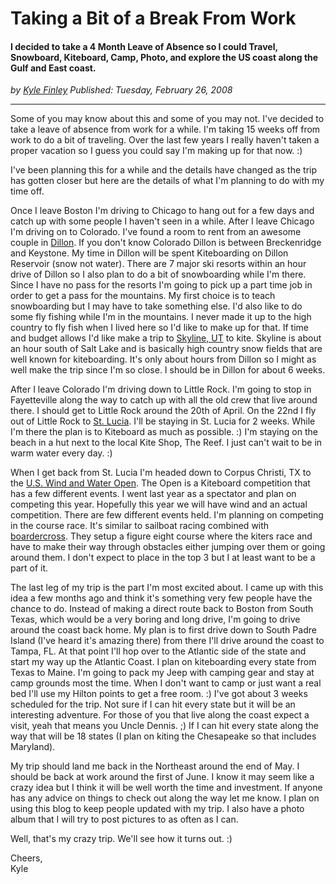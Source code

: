 # Taking a Bit of a Break From Work
#### I decided to take a 4 Month Leave of Absence so I could Travel, Snowboard, Kiteboard, Camp, Photo, and explore the US coast along the Gulf and East coast.

*<div class="article-meta-data"> by <span class="article-meta-author" itemprop="author"><a href="https://twitter.com/kfinley" target="_blank" title="kfinley on Twitter">Kyle Finley</a></span> Published: <time itemprop="pubdate" datetime="2/26/2008 6:00:00 AM">Tuesday, February 26, 2008</time></div>*

---

Some of you may know about this and some of you may not.  I've decided to take a leave of absence from work for a while.  I'm taking 15 weeks off from work to do a bit of traveling.  Over the last few years I really haven't taken a proper vacation so I guess you could say I'm making up for that now. :)

I've been planning this for a while and the details have changed as the trip has gotten closer but here are the details of what I'm planning to do with my time off.

Once I leave Boston I'm driving to Chicago to hang out for a few days and catch up with some people I haven't seen in a while.  After I leave Chicago I'm driving on to Colorado.  I've found a room to rent from an awesome couple in [Dillon](http://maps.google.com/maps?f=q&hl=en&geocode=&q=swan+mountain+rd.+dillon,+CO&sll=37.0625,-95.677068&sspn=41.411029,64.599609&ie=UTF8&ll=39.60115,-106.01956&spn=0.039481,0.063086&t=h&z=14).  If you don't know Colorado Dillon is between Breckenridge and Keystone.  My time in Dillon will be spent Kiteboarding on Dillon Reservoir (snow not water).  There are 7 major ski resorts within an hour drive of Dillon so I also plan to do a bit of snowboarding while I'm there.  Since I have no pass for the resorts I'm going to pick up a part time job in order to get a pass for the mountains.  My first choice is to teach snowboarding but I may have to take something else.  I'd also like to do some fly fishing while I'm in the mountains.  I never made it up to the high country to fly fish when I lived here so I'd like to make up for that.  If time and budget allows I'd like make a trip to [Skyline, UT](http://maps.google.com/maps?f=q&hl=en&q=Skyline+Dr,+Utah,+United+States&sll=39.32391,-79.12863&sspn=0.00991,0.015771&ie=UTF8&cd=2&geocode=0,39.328900,-111.448230&ll=39.854938,-111.533203&spn=1.258728,2.018738&z=9) to kite.  Skyline is about an hour south of Salt Lake and is basically high country snow fields that are well known for kiteboarding.  It's only about  hours from Dillon so I might as well make the trip since I'm so close.  I should be in Dillon for about 6 weeks.

After I leave Colorado I'm driving down to Little Rock.  I'm going to stop in Fayetteville along the way to catch up with all the old crew that live around there.  I should get to Little Rock around the 20th of April.  On the 22nd I fly out of Little Rock to [St. Lucia](http://maps.google.com/maps?f=q&hl=en&geocode=&q=st.+lucia&ie=UTF8&t=h&z=10).  I'll be staying in St. Lucia for 2 weeks.  While I'm there the plan is to Kiteboard as much as possible. :)  I'm staying on the beach in a hut next to the local Kite Shop, The Reef.  I just can't wait to be in warm water every day. :)

When I get back from St. Lucia I'm headed down to Corpus Christi, TX to the [U.S. Wind and Water Open](http://www.uswindandwateropen.com/).  The Open is a Kiteboard competition that has a few different events.  I went last year as a spectator and plan on competing this year.  Hopefully this year we will have wind and an actual competition.  There are  few different events held.  I'm planning on competing in the course race.  It's similar to sailboat racing combined with [boardercross](http://en.wikipedia.org/wiki/Snowboard_Cross).  They setup a figure eight course where the kiters race and have to make their way through obstacles either jumping over them or going around them.  I don't expect to place in the top 3 but I at least want to be a part of it.

The last leg of my trip is the part I'm most excited about.  I came up with this idea a few months ago and think it's something very few people have the chance to do.  Instead of making a direct route back to Boston from South Texas, which would be a very boring and long drive, I'm going to drive around the coast back home.  My plan is to first drive down to South Padre Island (I've heard it's amazing there) from there I'll drive around the coast to Tampa, FL.  At that point I'll hop over to the Atlantic side of the state and start my way up the Atlantic Coast.  I plan on kiteboarding every state from Texas to Maine.  I'm going to pack my Jeep with camping gear and stay at camp grounds most the time.  When I don't want to camp or just want a real bed I'll use my Hilton points to get a free room. :)  I've got about 3 weeks scheduled for the trip.  Not sure if I can hit every state but it will be an interesting adventure.  For those of you that live along the coast expect a visit, yeah that means you Uncle Dennis. ;)  If I can hit every state along the way that will be 18 states (I plan on kiting the Chesapeake so that includes Maryland).

My trip should land me back in the Northeast around the end of May.  I should be back at work around the first of June.   I know it may seem like a crazy idea but I think it will be well worth the time and investment.  If anyone has any advice on things to check out along the way let me know.  I plan on using this blog to keep people updated with my trip.  I also have a photo album that I will try to post pictures to as often as I can.

Well, that's my crazy trip. We'll see how it turns out. :)

Cheers,<br>
Kyle
